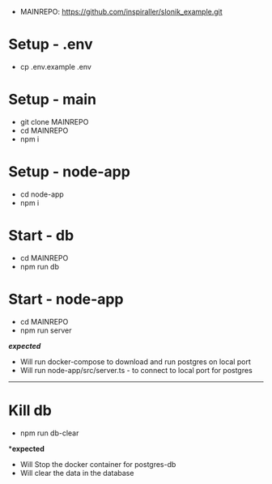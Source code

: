 - MAINREPO: https://github.com/inspiraller/slonik_example.git

# Setup - .env
- cp .env.example .env

# Setup - main
- git clone MAINREPO
- cd MAINREPO
- npm i

# Setup - node-app
- cd node-app
- npm i

# Start - db
- cd MAINREPO
- npm run db

# Start - node-app
- cd MAINREPO
- npm run server

***expected***
- Will run docker-compose to download and run postgres on local port
- Will run node-app/src/server.ts - to connect to local port for postgres

-------------------
# Kill db
- npm run db-clear

***expected**
- Will Stop the docker container for postgres-db
- Will clear the data in the database
